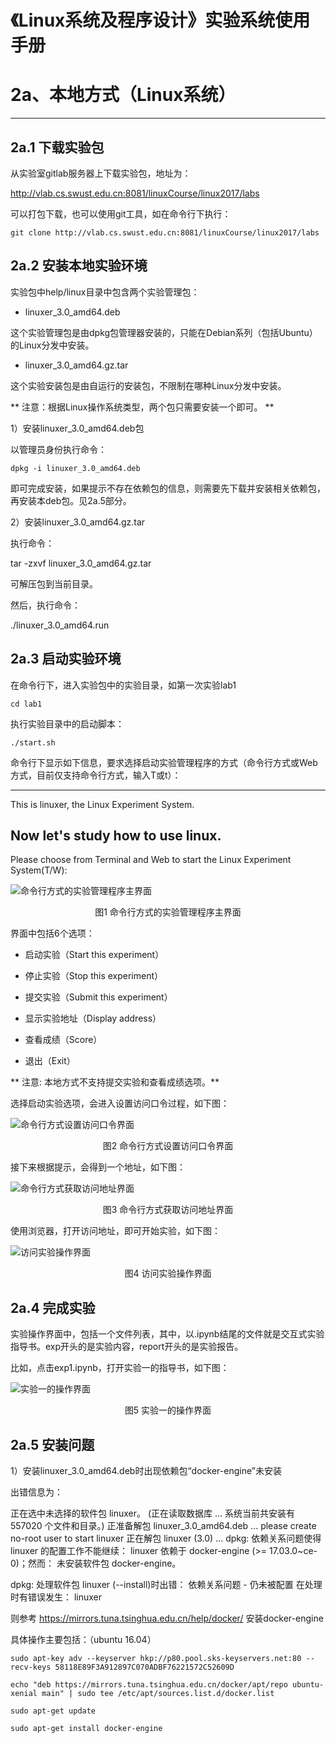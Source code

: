《Linux系统及程序设计》实验系统使用手册
======
2a、本地方式（Linux系统）
======
******

## 2a.1 下载实验包

从实验室gitlab服务器上下载实验包，地址为：

http://vlab.cs.swust.edu.cn:8081/linuxCourse/linux2017/labs

可以打包下载，也可以使用git工具，如在命令行下执行：

`git clone http://vlab.cs.swust.edu.cn:8081/linuxCourse/linux2017/labs`

## 2a.2 安装本地实验环境

实验包中help/linux目录中包含两个实验管理包：

* linuxer_3.0_amd64.deb

这个实验管理包是由dpkg包管理器安装的，只能在Debian系列（包括Ubuntu）的Linux分发中安装。

* linuxer_3.0_amd64.gz.tar

这个实验安装包是由自运行的安装包，不限制在哪种Linux分发中安装。

** 注意：根据Linux操作系统类型，两个包只需要安装一个即可。 **

1）安装linuxer_3.0_amd64.deb包

以管理员身份执行命令：

`dpkg -i linuxer_3.0_amd64.deb`

即可完成安装，如果提示不存在依赖包的信息，则需要先下载并安装相关依赖包，再安装本deb包。见2a.5部分。

2）安装linuxer_3.0_amd64.gz.tar

执行命令：

tar -zxvf linuxer_3.0_amd64.gz.tar

可解压包到当前目录。

然后，执行命令：

./linuxer_3.0_amd64.run

## 2a.3 启动实验环境

在命令行下，进入实验包中的实验目录，如第一次实验lab1

`cd lab1`

执行实验目录中的启动脚本：

`./start.sh`

命令行下显示如下信息，要求选择启动实验管理程序的方式（命令行方式或Web方式，目前仅支持命令行方式，输入T或t）：

>
   ---------------------------------------------------------------------
   This is linuxer, the Linux Experiment System. 

   Now let's study how to use linux.
  --------------------------------------------------------------------- 
Please choose from Terminal and Web to start the Linux Experiment System(T/W):
>

![命令行方式的实验管理程序主界面](pics/t1.jpg)

<center>图1 命令行方式的实验管理程序主界面</center>

界面中包括6个选项：

* 启动实验（Start this experiment）

* 停止实验（Stop this experiment）

* 提交实验（Submit this experiment）

* 显示实验地址（Display address）

* 查看成绩（Score）

* 退出（Exit）

** 注意: 本地方式不支持提交实验和查看成绩选项。**

选择启动实验选项，会进入设置访问口令过程，如下图：

![命令行方式设置访问口令界面](pics/t2.jpg)

<center>图2 命令行方式设置访问口令界面</center>

接下来根据提示，会得到一个地址，如下图：

![命令行方式获取访问地址界面](pics/t3.jpg)

<center>图3 命令行方式获取访问地址界面</center>

使用浏览器，打开访问地址，即可开始实验，如下图：

![访问实验操作界面](pics/t4.jpg)

<center>图4 访问实验操作界面</center>

## 2a.4 完成实验

实验操作界面中，包括一个文件列表，其中，以.ipynb结尾的文件就是交互式实验指导书。exp开头的是实验内容，report开头的是实验报告。

比如，点击exp1.ipynb，打开实验一的指导书，如下图：

![实验一的操作界面](pics/t5.jpg)

<center>图5 实验一的操作界面</center>


## 2a.5 安装问题

1）安装linuxer_3.0_amd64.deb时出现依赖包“docker-engine”未安装

出错信息为：

>
正在选中未选择的软件包 linuxer。
(正在读取数据库 ... 系统当前共安装有 557020 个文件和目录。)
正准备解包 linuxer_3.0_amd64.deb  ...
please create no-root user to start linuxer
正在解包 linuxer (3.0) ...
dpkg: 依赖关系问题使得 linuxer 的配置工作不能继续：
 linuxer 依赖于 docker-engine (>= 17.03.0~ce-0)；然而：
  未安装软件包 docker-engine。

dpkg: 处理软件包 linuxer (--install)时出错：
 依赖关系问题 - 仍未被配置
在处理时有错误发生：
 linuxer
>

则参考 https://mirrors.tuna.tsinghua.edu.cn/help/docker/ 安装docker-engine

具体操作主要包括：（ubuntu 16.04）

`sudo apt-key adv --keyserver hkp://p80.pool.sks-keyservers.net:80 --recv-keys 58118E89F3A912897C070ADBF76221572C52609D`

`echo "deb https://mirrors.tuna.tsinghua.edu.cn/docker/apt/repo ubuntu-xenial main" | sudo tee /etc/apt/sources.list.d/docker.list`

`sudo apt-get update`

`sudo apt-get install docker-engine`